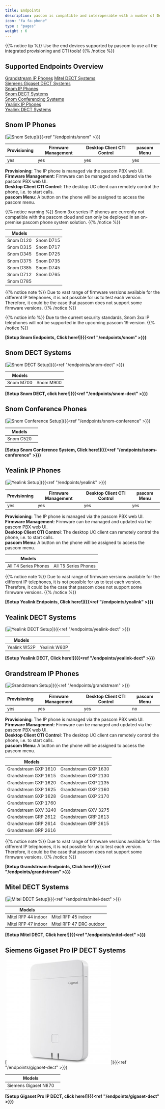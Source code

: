 ```yaml
---
title: Endpoints
description: pascom is compatible and interoperable with a number of Desktop VoIP phones. This guide explains how you can automatically and securely on-board i.e. integrate any supported device with your pascom phone system.
icon: "fa fa-phone"
type : "pages"
weight : 6
---
```


{{% notice tip %}}
Use the end devices supported by pascom to use all the integrated provisioning and CTI tools!
{{% /notice %}}

## Supported Endpoints Overview

[Grandstream IP Phones](#grandstream-ip-phones "Grandstream IP-Phones")
[Mitel DECT Systems](#mitel-dect-systems "Mitel DECT-Systems")    
[Siemens Gigaset DECT Systems](#siemens-gigaset-pro-ip-dect-systems "Siemens Gigaset DECT-Systems")  
[Snom IP Phones](#snom-ip-phones "SNOM IP Phones")  
[Snom DECT Systems](#snom-dect-systems "SNOM DECT-Systems")  
[Snom Conferencing Systems](#snom-conference-phones "SNOM Conferencing Systems")      
[Yealink IP Phones](#yealink-ip-phones "Yealink IP-Phones")  
[Yealink DECT Systems](#yealink-dect-systems "Yealink DECT-Systems")    
   
## Snom IP Phones
[![Snom Setup](snom-series.png?width=70%)]({{<ref "/endpoints/snom" >}})

|Provisioning|Firmware Management|Desktop Client CTI Control|pascom Menu|
|---|---|---|---|
|yes|yes|yes|yes|

**Provisioning**: The IP phone is managed via the pascom PBX web UI.<br>
**Firmware Management**: Firmware can be managed and updated via the  pascom PBX web UI.<br>
**Desktop Client CTI Control**: The desktop UC client can remotely control the phone, i.e. to start calls.<br>
**pascom Menu**: A button on the phone will be assigned to access the pascom menu.

{{% notice warning %}}
Snom 3xx series IP phones are currently not compatible with the pascom cloud and can only be deployed in an on-premise pascom phone system solution.
{{% /notice %}}

|Models||
|---|---|
|Snom D120|Snom D715|
|Snom D315|Snom D717|
|Snom D345|Snom D725|
|Snom D375|Snom D735|
|Snom D385|Snom D745|
|Snom D712|Snom D765|
|Snom D785||

<!--- |Modell|getestete Firmware-Version|
|---|---|
|Snom D120|10.1.33.33|
|Snom D315| 8.9.|
|Snom D345|8.9.3.40|
|Snom D375|8.9.3.60|
|Snom D385|10.1.33.33|
|Snom D715|8.9.3.80|
|Snom D725|8.9.3|
|Snom D735|10.1.33.33|
|Snom D745|8.9.3.80|
|Snom D765|8.9.3|

alt:
|Snom D785|10.1.20.0|
|Snom 710|8.7.3.25.5|
|Snom 720|8.7.3.25.5|
|Snom 760|8.7.3.25.5|
|Snom 821|?| --->

{{% notice note %}}
Due to vast range of firmware versions available for the different IP telephones, it is not possible for us to test each version. Therefore, it could be the case that pascom does not support some firmware versions. 
{{% /notice %}}

{{% notice info %}}
Due to the current security standards, Snom 3xx IP telephones will not be supported in the upcoming pascom 19 version.
{{% /notice %}}

**[Setup Snom Endpoints, Click here!]({{<ref "/endpoints/snom" >}})**

## Snom DECT Systems

[![Snom DECT Setup](snom_m700_dect.png?width=50%)]({{<ref "/endpoints/snom-dect" >}})

|Models||
|---|---|
|Snom M700|Snom M900|

 **[Setup Snom DECT, click here!]({{<ref "/endpoints/snom-dect" >}})**


## Snom Conference Phones

[![Snom Conference Setup](snom_c520.jpg?width=50%)]({{<ref "/endpoints/snom-conference" >}})

|Models||
|---|---|
|Snom C520||

 **[Setup Snom Conference System, Click here!]({{<ref "/endpoints/snom-conference" >}})**

## Yealink IP Phones

[![Yealink Setup](yealink-t4-series1.jpg?width=50%)]({{<ref "/endpoints/yealink" >}})

|Provisioning|Firmware Management|Desktop Client CTI Control|pascom Menu|
|---|---|---|---|
|yes|yes|yes|yes|

**Provisioning**: The IP phone is managed via the pascom PBX web UI.<br>
**Firmware Management**: Firmware can be managed and updated via the pascom PBX web UI.<br>
**Desktop Client CTI Control**: The desktop UC client can remotely control the phone, i.e. to start calls.<br>
**pascom Menu**: A button on the phone will be assigned to access the pascom menu.

|Models||
|---|---|
|All T4 Series Phones |All T5 Series Phones|

{{% notice note %}}
Due to vast range of firmware versions available for the different IP telephones, it is not possible for us to test each version. Therefore, it could be the case that pascom does not support some firmware versions. 
{{% /notice %}}

 **[Setup Yealink Endpoints, Click here!]({{<ref "/endpoints/yealink" >}})**

<!--- |Modell|Firmware|
|---|---|
|T41P|36.81.0.110|
|T46G|28.81.0.110, 28.73.0.50|
|T46S|66.81.0.20, 66.81.0.110| --->

## Yealink DECT Systems

[![Yealink DECT Setup](yealink_w52p_dect.png?width=30%)]({{<ref "/endpoints/yealink-dect" >}})

|Models||
|---|---|
|Yealink W52P|Yealink W60P|

**[Setup Yealink DECT, Click here!]({{<ref "/endpoints/yealink-dect" >}})**

## Grandstream IP Phones

[![Grandstream Setup](grandstream_GXP2160.jpg?width=50%)]({{<ref "/endpoints/grandstream" >}})

|Provisioning|Firmware Management|Desktop Client CTI Control|pascom Menu|
|---|---|---|---|
|yes|yes|yes|no|

**Provisioning**: The IP phone is managed via the pascom PBX web UI.<br>
**Firmware Management**: Firmware can be managed and updated via the pascom PBX web UI.<br>
**Desktop Client CTI Control**: The desktop UC client can remotely control the phone, i.e. to start calls.<br>
**pascom Menu**: A button on the phone will be assigned to access the pascom menu.

|Models||
|---|---|
|Grandstream GXP 1610|Grandstream GXP 1630|
|Grandstream GXP 1615|Grandstream GXP 2130|
|Grandstream GXP 1620|Grandstream GXP 2135|
|Grandstream GXP 1625|Grandstream GXP 2160|
|Grandstream GXP 1628|Grandstream GXP 2170|
|Grandstream GXP 1760||
|Grandstream GXV 3240|Grandstream GXV 3275|
|Grandstream GRP 2612|Grandstream GRP 2613|
|Grandstream GRP 2614|Grandstream GRP 2615|
|Grandstream GRP 2616||

{{% notice note %}}
Due to vast range of firmware versions available for the different IP telephones, it is not possible for us to test each version. Therefore, it could be the case that pascom does not support some firmware versions. 
{{% /notice %}}

**[Setup Grandstream Endpoints, Click here!]({{<ref "/endpoints/grandstream" >}})**

<!--- |Modell|Empfohlene Firmware|
|---|---|
|GXP 1630|1.0.4.55|
|GXP 2130|1.0.7.25|
|GXP 2135|1.0.7.97|
|GXP 2160|1.0.7.97|
|GXV 3240|1.0.3.158| --->

## Mitel DECT Systems

[![Mitel DECT Setup](Aastra-Mitel-DECT-System.png?width=40%)]({{<ref "/endpoints/mitel-dect" >}})

|Models||
|---|---|
|Mitel RFP 44 indoor|Mitel RFP 45 indoor|
|Mitel RFP 47 indoor|Mitel RFP 47 DRC outdoor|

**[Setup Mitel DECT, Click here!]({{<ref "/endpoints/mitel-dect" >}})**

## Siemens Gigaset Pro IP DECT Systems

[![Gigaset DECT Setup](gigaset_n870.jpg)]({{<ref "/endpoints/gigaset-dect" >}})

|Models||
|---|---|
|Siemens Gigaset N870|

**[Setup Gigaset Pro IP DECT, click here!]({{<ref "/endpoints/gigaset-dect" >}})**